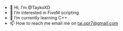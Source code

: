 - 👋 Hi, I’m @TaykoXD
- 👀 I’m interested in FiveM scripting
- 🌱 I’m currently learning C++
- 📫 How to reach me email me on tai.opr7@gmail.com
